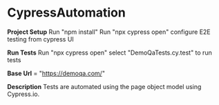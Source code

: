 # CypressAutomation



**Project Setup**
Run "npm install" 
Run "npx cypress open"
configure E2E testing from cypress UI

**Run Tests**
Run "npx cypress open"
select "DemoQaTests.cy.test" to run tests

**Base Url** = "https://demoqa.com/"

**Description**
Tests are automated using the page object model using Cypress.io.

